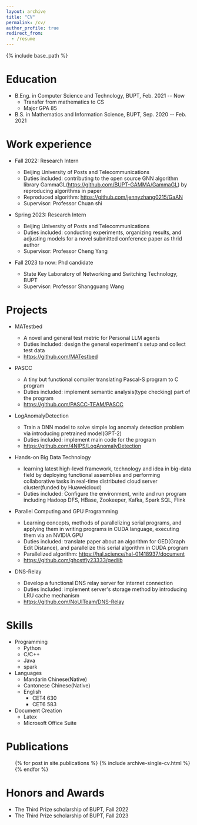 ```yaml
---
layout: archive
title: "CV"
permalink: /cv/
author_profile: true
redirect_from:
  - /resume
---
```


{% include base_path %}

Education
======
* B.Eng. in Computer Science and Technology, BUPT, Feb. 2021 -- Now
  * Transfer from mathematics to CS
  * Major GPA 85
* B.S. in Mathematics and Information Science, BUPT, Sep. 2020 -- Feb. 2021

Work experience
======
* Fall 2022: Research Intern
  * Beijing University of Posts and Telecommunications
  * Duties included: contributing to the open source GNN algorithm library GammaGL(https://github.com/BUPT-GAMMA/GammaGL) by reproducing algorithms in paper
  * Reproduced algorithm: https://github.com/jennyzhang0215/GaAN
  * Supervisor: Professor Chuan shi

* Spring 2023: Research Intern
  * Beijing University of Posts and Telecommunications
  * Duties included: conducting experiments, organizing results, and adjusting models for a novel submitted conference paper as thrid author
  * Supervisor: Professor Cheng Yang

* Fall 2023 to now: Phd candidate
  * State Key Laboratory of Networking and Switching Technology, BUPT
  * Supervisor: Professor Shangguang Wang
  
Projects
======
* MATestbed
  * A novel and general test metric for Personal LLM agents
  * Duties included: design the general experiment's setup and collect test data
  * https://github.com/MATestbed

* PASCC
  * A tiny but functional compiler translating Pascal-S program to C program
  * Duties included: implement semantic analysis(type checking) part of the program
  * https://github.com/PASCC-TEAM/PASCC

* LogAnomalyDetection
  * Train a DNN model to solve simple log anomaly detection problem via introducing pretrained model(GPT-2)
  * Duties included: implement main code for the program
  * https://github.com/4NIPS/LogAnomalyDetection

* Hands-on Big Data Technology 
  * learning latest high-level framework, technology and idea in big-data field by deploying functional assemblies and performing collaborative tasks in real-time distributed cloud server cluster(funded by Huaweicloud)
  * Duties included: Configure the environment, write and run program including Hadoop DFS, HBase, Zookeeper, Kafka, Spark SQL, Flink

* Parallel Computing and GPU Programming 
  * Learning concepts, methods of parallelizing serial programs, and applying them in writing programs in CUDA language, executing them via an NVIDIA GPU
  * Duties included: translate paper about an algorithm for GED(Graph Edit Distance), and parallelize this serial algorithm in CUDA program
  * Parallelized algorithm: https://hal.science/hal-01418937/document
  * https://github.com/ghostfly23333/gedlib

* DNS-Relay
  * Develop a functional DNS relay server for internet connection
  * Duties included: implement server's storage method by introducing LRU cache mechanism
  * https://github.com/NoUITeam/DNS-Relay 

Skills
======
* Programming 
  * Python 
  * C/C++ 
  * Java
  * spark
* Languages
  * Mandarin Chinese(Native) 
  * Cantonese Chinese(Native) 
  * English  
    * CET4 630 
    * CET6 583
* Document Creation 
  * Latex 
  * Microsoft Office Suite 

Publications
======
  <ul>{% for post in site.publications %}
    {% include archive-single-cv.html %}
  {% endfor %}</ul>
  
  
Honors and Awards
======
* The Third Prize scholarship of BUPT, Fall 2022
* The Third Prize scholarship of BUPT, Fall 2023
